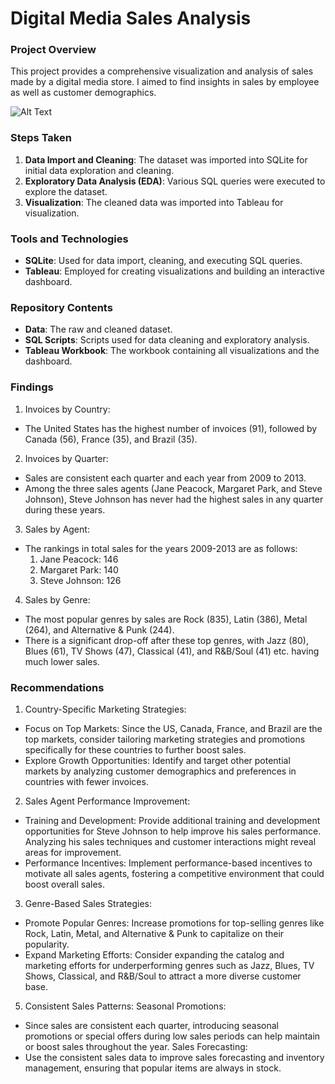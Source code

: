 # Digital Media Sales Analysis


### Project Overview

This project provides a comprehensive visualization and analysis of sales made by a digital media store. I aimed to find insights in sales by employee as well as customer demographics.

![Alt Text](BikeSalesDashboard_.png)


### Steps Taken

1. **Data Import and Cleaning**: The dataset was imported into SQLite for initial data exploration and cleaning.
2. **Exploratory Data Analysis (EDA)**: Various SQL queries were executed to explore the dataset.
3. **Visualization**: The cleaned data was imported into Tableau for visualization.

### Tools and Technologies

- **SQLite**: Used for data import, cleaning, and executing SQL queries.
- **Tableau**: Employed for creating visualizations and building an interactive dashboard.

### Repository Contents

- **Data**: The raw and cleaned dataset.
- **SQL Scripts**: Scripts used for data cleaning and exploratory analysis.
- **Tableau Workbook**: The workbook containing all visualizations and the dashboard.

### Findings

1. Invoices by Country:

- The United States has the highest number of invoices (91), followed by Canada (56), France (35), and Brazil (35).

2. Invoices by Quarter:

- Sales are consistent each quarter and each year from 2009 to 2013.
- Among the three sales agents (Jane Peacock, Margaret Park, and Steve Johnson), Steve Johnson has never had the highest sales in any quarter during these years.

3. Sales by Agent:

- The rankings in total sales for the years 2009-2013 are as follows:
  1. Jane Peacock: 146
  2. Margaret Park: 140
  3. Steve Johnson: 126

4. Sales by Genre:

- The most popular genres by sales are Rock (835), Latin (386), Metal (264), and Alternative & Punk (244).
- There is a significant drop-off after these top genres, with Jazz (80), Blues (61), TV Shows (47), Classical (41), and R&B/Soul (41) etc. having much lower sales.

### Recommendations
1. Country-Specific Marketing Strategies:
- Focus on Top Markets: Since the US, Canada, France, and Brazil are the top markets, consider tailoring marketing strategies and promotions specifically for these countries to further boost sales.
- Explore Growth Opportunities: Identify and target other potential markets by analyzing customer demographics and preferences in countries with fewer invoices.

2. Sales Agent Performance Improvement:
- Training and Development: Provide additional training and development opportunities for Steve Johnson to help improve his sales performance. Analyzing his sales techniques and customer interactions might reveal areas for improvement.
- Performance Incentives: Implement performance-based incentives to motivate all sales agents, fostering a competitive environment that could boost overall sales.

3. Genre-Based Sales Strategies:
- Promote Popular Genres: Increase promotions for top-selling genres like Rock, Latin, Metal, and Alternative & Punk to capitalize on their popularity.
- Expand Marketing Efforts: Consider expanding the catalog and marketing efforts for underperforming genres such as Jazz, Blues, TV Shows, Classical, and R&B/Soul to attract a more diverse customer base.

5. Consistent Sales Patterns:
Seasonal Promotions:
- Since sales are consistent each quarter, introducing seasonal promotions or special offers during low sales periods can help maintain or boost sales throughout the year.
Sales Forecasting:
- Use the consistent sales data to improve sales forecasting and inventory management, ensuring that popular items are always in stock.
